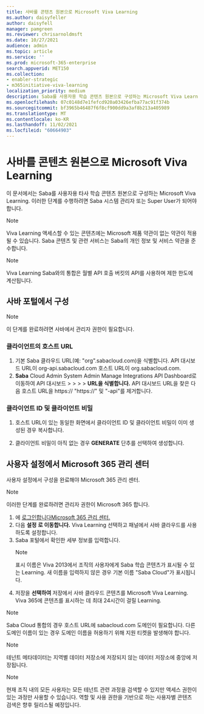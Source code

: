 ```yaml
---
title: 사바를 콘텐츠 원본으로 Microsoft Viva Learning
ms.author: daisyfeller
author: daisyfell
manager: pamgreen
ms.reviewer: chrisarnoldmsft
ms.date: 10/27/2021
audience: admin
ms.topic: article
ms.service: ''
ms.prod: microsoft-365-enterprise
search.appverid: MET150
ms.collection:
- enabler-strategic
- m365initiative-viva-learning
localization_priority: medium
description: Saba를 사용자용 학습 콘텐츠 원본으로 구성하는 Microsoft Viva Learning.
ms.openlocfilehash: 07c0148d7e1fefcd920a03426efba77ac91f374b
ms.sourcegitcommit: bf3965b46487f6f8cf900dd9a3af8b213a405989
ms.translationtype: MT
ms.contentlocale: ko-KR
ms.lasthandoff: 11/02/2021
ms.locfileid: "60664903"
---
```

# <a name="configure-saba-as-a-content-source-for-microsoft-viva-learning"></a>사바를 콘텐츠 원본으로 Microsoft Viva Learning

이 문서에서는 Saba를 사용자용 타사 학습 콘텐츠 원본으로 구성하는 Microsoft Viva Learning. 이러한 단계를 수행하려면 Saba 시스템 관리자 또는 Super User가 되어야 합니다.

>[!NOTE]
>Viva Learning 액세스할 수 있는 콘텐츠에는 Microsoft 제품 약관이 없는 약관이 적용될 수 있습니다. Saba 콘텐츠 및 관련 서비스는 Saba의 개인 정보 및 서비스 약관을 준수합니다.

>[!NOTE]
>Viva Learning Saba와의 통합은 월별 API 호출 버킷의 API를 사용하며 제한 한도에 계산됩니다.

## <a name="configure-in-your-saba-portal"></a>사바 포털에서 구성

>[!NOTE]
>이 단계를 완료하려면 사바에서 관리자 권한이 필요합니다.

### <a name="clients-host-url"></a>클라이언트의 호스트 URL

1. 기본 Saba 클라우드 URL(예: "org".sabacloud.com)을 식별합니다. API 대시보드 URL이 org-api.sabacloud.com 호스트 URL이 org.sabacloud.com.
2. **Saba** Cloud Admin System Admin Manage Integrations API Dashboard로 이동하여 API 대시보드  >    >    >    >  **URL을 식별합니다.** API 대시보드 URL을 찾은 다음 호스트 URL을 https:// "https://" 및 "-api"를 제거합니다.

### <a name="client-id-and-client-secret"></a>클라이언트 ID 및 클라이언트 비밀

1. 호스트 URL이 있는 동일한 화면에서 클라이언트 ID 및 클라이언트 비밀이 이미 생성된 경우 복사합니다.

2. 클라이언트 비밀이 아직 없는 경우 **GENERATE** 단추를 선택하여 생성합니다.

## <a name="configure-in-your-microsoft-365-admin-center"></a>사용자 설정에서 Microsoft 365 관리 센터

사용자 설정에서 구성을 완료해야 Microsoft 365 관리 센터.

>[!NOTE]
>이러한 단계를 완료하려면 관리자 권한이 Microsoft 365 합니다.

1. 에 [로그인합니다Microsoft 365 관리 센터.](https://admin.microsoft.com)
2. 다음 **설정** **로 이동합니다.** Viva Learning 선택하고 패널에서 사바 클라우드를 사용하도록 설정합니다.
3. Saba 포털에서 확인한 세부 정보를 입력합니다.
    >[!NOTE]
    >표시 이름은 Viva 2013에서 조직의 사용자에게 Saba 학습 콘텐츠가 표시될 수 있는 Learning. 새 이름을 입력하지 않은 경우 기본 이름 "Saba Cloud"가 표시됩니다.
4. 저장을 **선택하여** 저장에서 사바 클라우드 콘텐츠를 Microsoft Viva Learning. Viva 365에 콘텐츠를 표시하는 데 최대 24시간이 걸릴 Learning.

> [!Note]
> Saba Cloud 통합의 경우 호스트 URL에 sabacloud.com 도메인이 필요합니다. 다른 도메인 이름이 있는 경우 도메인 이름을 허용하기 위해 지원 티켓을 발생해야 합니다.

>[!NOTE]
>테넌트 메타데이터는 지역별 데이터 저장소에 저장되지 않는 데이터 저장소에 중앙에 저장됩니다.

>[!NOTE]
>현재 조직 내의 모든 사용자는 모든 테넌트 관련 과정을 검색할 수 있지만 액세스 권한이 있는 과정만 사용할 수 있습니다. 역할 및 사용 권한을 기반으로 하는 사용자별 콘텐츠 검색은 향후 릴리스될 예정입니다.
